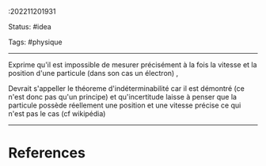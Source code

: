 :202211201931

Status: #idea

Tags: #physique 

---

Exprime qu'il est impossible de mesurer précisément à la fois la vitesse et la position d'une particule (dans son cas un électron) ,

Devrait s'appeller le théoreme d'indéterminabilité car il est démontré (ce n'est donc pas qu'un principe) et qu'incertitude laisse à penser que la particule possède réellement une position et une vitesse précise ce qui n'est pas le cas (cf wikipédia) 

---
# References